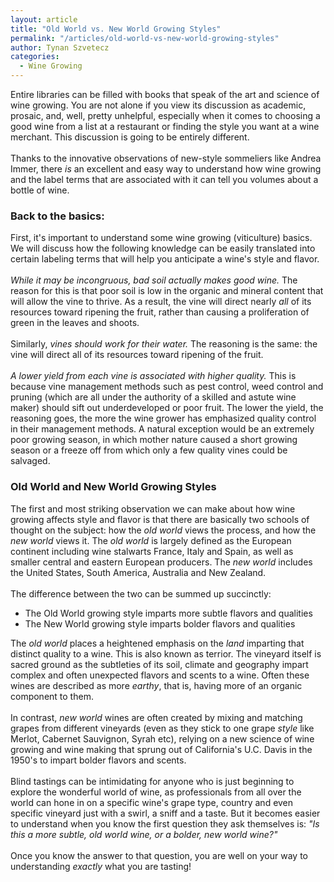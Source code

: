 ```yaml
---
layout: article
title: "Old World vs. New World Growing Styles"
permalink: "/articles/old-world-vs-new-world-growing-styles"
author: Tynan Szvetecz
categories:
  - Wine Growing
---
```


<p>Entire libraries can be filled with books that speak of the art and science of wine growing. You are not alone if you view its discussion as academic, prosaic, and, well, pretty unhelpful, especially when it comes to choosing a good wine from a list at a restaurant or finding the style you want at a wine merchant. This discussion is going to be entirely different. <br>
<br>
Thanks to the innovative observations of new-style sommeliers like Andrea Immer, there <i>is</i> an excellent and easy way to understand how wine growing and the label terms that are associated with it can tell you volumes about a bottle of wine. <br>
</p>
<h3>Back to the basics:</h3>
<p>First, it's important to understand some wine growing (viticulture) basics. We will discuss how the following knowledge can be easily translated into certain labeling terms that will help you anticipate a wine's style and flavor. <br>
<br>
<i>While it may be incongruous, bad soil actually makes good wine.</i> The reason for this is that poor soil is low in the organic and mineral content that will allow the vine to thrive. As a result, the vine will direct nearly <i>all</i> of its resources toward ripening the fruit, rather than causing a proliferation of green in the leaves and shoots. <br>
<br>
Similarly, <i>vines should work for their water.</i> The reasoning is the same: the vine will direct all of its resources toward ripening of the fruit. <br>
<br>
<i>A lower yield from each vine is associated with higher quality.</i> This is because vine management methods such as pest control, weed control and pruning (which are all under the authority of a skilled and astute wine maker) should sift out underdeveloped or poor fruit. The lower the yield, the reasoning goes, the more the wine grower has emphasized quality control in their management methods. A natural exception would be an extremely poor growing season, in which mother nature caused a short growing season or a freeze off from which only a few quality vines could be salvaged. </p>
<h3>Old World and New World Growing Styles</h3>
<p>The first and most striking observation we can make about how wine growing affects style and flavor is that there are basically two schools of thought on the subject: how the <i>old world</i> views the process, and how the <i>new world</i> views it. The <i>old world</i> is largely defined as the European continent including wine stalwarts France, Italy and Spain, as well as smaller central and eastern European producers. The <i>new world</i> includes the United States, South America, Australia and New Zealand. <br>
<br>
The difference between the two can be summed up succinctly:</p>
<ul>
  <li>The Old World growing style imparts more subtle flavors and qualities</li>
  <li>The New World growing style imparts bolder flavors and qualities</li>
</ul>

<p>The <i>old world</i> places a heightened emphasis on the <i>land</i> imparting that distinct quality to a wine. This is also known as terrior. The vineyard itself is sacred ground as the subtleties of its soil, climate and geography impart complex and often unexpected flavors and scents to a wine. Often these wines are described as more <i>earthy</i>, that is, having more of an organic component to them. <br>
<br>
In contrast, <i>new world</i> wines are often created by mixing and matching grapes from different vineyards (even as they stick to one grape <i>style</i> like Merlot, Cabernet Sauvignon, Syrah etc), relying on a new science of wine growing and wine making that sprung out of California's U.C. Davis in the 1950's to impart bolder flavors and scents. <br>
<br>
Blind tastings can be intimidating for anyone who is just beginning to explore the wonderful world of wine, as professionals from all over the world can hone in on a specific wine's grape type, country and even specific vineyard just with a swirl, a sniff and a taste. But it becomes easier to understand when you know the first question they ask themselves is: <i>"Is this a more subtle, old world wine, or a bolder, new world wine?"</i> <br>
<br>
Once you know the answer to that question, you are well on your way to understanding <i>exactly</i> what you are tasting!</p>
